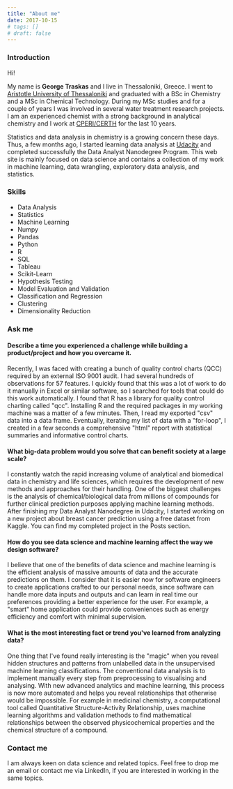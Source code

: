 ```yaml
---
title: "About me"
date: 2017-10-15
# tags: []
# draft: false
---
```


### Introduction

Hi!

My name is **George Traskas** and I live in Thessaloniki, Greece. I went to [Aristotle University of Thessaloniki](https://www.auth.gr/en) and graduated with a BSc in Chemistry and a MSc in Chemical Technology. During my MSc studies and for a couple of years I was involved in several water treatment research projects. I am an experienced chemist with a strong background in analytical chemistry and I work at [CPERI/CERTH](http://www.cperi.certh.gr/index.php?lang=en) for the last 10 years.

Statistics and data analysis in chemistry is a growing concern these days. Thus, a few months ago, I started learning data analysis at [Udacity](https://www.udacity.com) and completed successfully the Data Analyst Nanodegree Program. This web site is mainly focused on data science and contains a collection of my work in machine learning, data wrangling, exploratory data analysis, and statistics.

### Skills

* Data Analysis
* Statistics
* Machine Learning
* Numpy
* Pandas
* Python
* R
* SQL
* Tableau
* Scikit-Learn
* Hypothesis Testing
* Model Evaluation and Validation
* Classification and Regression
* Clustering
* Dimensionality Reduction

### Ask me

#### Describe a time you experienced a challenge while building a product/project and how you overcame it.

Recently, I was faced with creating a bunch of quality control charts (QCC) required by an external ISO 9001 audit. I had several hundreds of observations for 57 features. I quickly found that this was a lot of work to do it manually in Excel or similar software, so I searched for tools that could do this work automatically. I found that R has a library for quality control charting called "qcc". Installing R and the required packages in my working machine was a matter of a few minutes. Then, I read my exported "csv" data into a data frame. Eventually, iterating my list of data with a "for-loop", I created in a few seconds a comprehensive "html" report with statistical summaries and informative control charts.

#### What big-data problem would you solve that can benefit society at a large scale?

I constantly watch the rapid increasing volume of analytical and biomedical data in chemistry and life sciences, which requires the development of new methods and approaches for their handling. One of the biggest challenges is the analysis of chemical/biological data from millions of compounds for further clinical prediction purposes applying machine learning methods. After finishing my Data Analyst Nanodegree in Udacity, I started working on a new project about breast cancer prediction using a free dataset from Kaggle. You can find my completed project in the Posts section.

#### How do you see data science and machine learning affect the way we design software?

I believe that one of the benefits of data science and machine learning is the efficient analysis of massive amounts of data and the accurate predictions on them. I consider that it is easier now for software engineers to create applications crafted to our personal needs, since software can handle more data inputs and outputs and can learn in real time our preferences providing a better experience for the user. For example, a "smart" home application could provide conveniences such as energy efficiency and comfort with minimal supervision.

#### What is the most interesting fact or trend you've learned from analyzing data?

One thing that I've found really interesting is the "magic" when you reveal hidden structures and patterns from unlabelled data in the unsupervised machine learning classifications. The conventional data analysis is to implement manually every step from preprocessing to visualising and analysing. With new advanced analytics and machine learning, this process is now more automated and helps you reveal relationships that otherwise would be impossible. For example in medicinal chemistry, a computational tool called Quantitative Structure-Activity Relationship, uses machine learning algorithms and validation methods to find mathematical relationships between the observed physicochemical properties and the chemical structure of a compound.

### Contact me

I am always keen on data science and related topics. Feel free to drop me an email or contact me via LinkedIn, if you are interested in working in the same topics.
